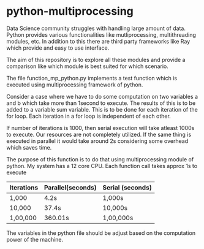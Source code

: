 # python-multiprocessing

Data Science community struggles with handling large amount of data. 
Python provides various functionalities like mutliprocessing, multithreading modules, etc. 
In addition to this there are third party frameworks like Ray which provide and easy to use interface. 

The aim of this repository is to explore all these modules and provide a comparison like which module is best suited for which scenario. 

The file function_mp_python.py implements a test function which is executed using multiprocessing framework of python.

Consider a case where we have to do some computation on two variables a and b which take more than 1second to execute. The results of this is to be added to a variable sum variable. This is to be done for each iteration of the for loop. Each iteration in a for loop is independent of each other. 

If number of iterations is 1000, then serial execution will take atleast 1000s to execute. Our resources are not completely utilized. If the same thing is executed in parallel it would take around 2s considering some overhead which saves time.

The purpose of this function is to do that using multiprocessing module of python. My system has a 12 core CPU. Each function call takes approx 1s to execute
 
|Iterations|Parallel(seconds)|Serial (seconds)| 
|----------|-----------------|----------------|
|1,000 |4.2s | 1,000s |
|10,000 |37.4s | 10,000s |
|1,00,000 |360.01s | 1,00,000s |

The variables in the python file should be adjust based on the computation power of the machine.
